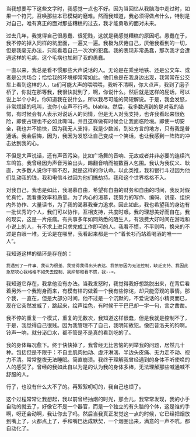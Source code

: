   当我想要写下这些文字时，我感觉一点也不好。因为当回忆从我脑海中走过时，如果一个符咒，召唤那些本已模糊的磨难。然而我知道，我必须得做点什么，特别是对自己，唯有真正的面对那些糟糕的过去，我才能勇敢的面对未来。

过去几年，我觉得自己很愚蠢、很犯贱，这就是我感觉糟糕的原因吧。愚蠢在于，我不停的掉入同样的坑里面，一遍又一遍。我极为厌倦自己，厌倦我看到的一切，但是我毫无办法，只能看着自己一次次的犯蠢。我的表现非常愚蠢，那次我才会遭遇这样的毛病，这个毛病也加剧了我的愚蠢。

一直以来，我总是看不惯那些大声说话的人。无论是在乘坐地铁、还是公交车、或者是公共场合；恰恰我的环境却常常如此。他们总是在我身边出现，我常常在公交车上看到这样的人，ta们可能大声的喂喂喂，我听不清啊，你大点声，我到了磨子桥了，你就在那等我，我很快就到了，啊，你说什么。然后就是这样的屁话，可以说上半个小时。你知道我在说什么，所以我尽可能的简短解说。于是，我会发怒，非常烦躁的吼叫，说你小点声不行吗。blabla。然后，我多数遇到的是对我的错愕，有时候会有人表示对说话人的同情，但是无人对我支持，也许我看起来很危险，即使占理也不必如此嘶叫。并且这样做有时候会让我面临险境。即使一切安全，我也并不愉快，因为我无人支持，我是少数派，到处方言的地方，只有我是普通话。我会后悔，因为，我因为发怒让自己变成一个笑话，也让我感到一阵阵的冲击达到我的心。

不但是大声说话，还有声音污染，比如广场舞的音响、无故或者并非必要的连续汽车鸣笛。我曾经因为声音污染出头，踢翻音响而被数百人包围。我认为我仗义、耿直，大多数人说你干嘛不忍，就是这样的你认命。以此类推，我和银行斗过因为他们乱动我的钱，我和电信斗过因为他们搞劫持。我和这个世界格格不入。

对我自己，我也是如此，我渴慕自由，希望有自由的财务和自由的时间，我反对假忙真忙，我看重效率和质量。为了内心的渴慕，我努力的写作、编码、讲座、组织内外协作、大量读书，为了我的渴慕我奋力追求。因此如此，我也希望我的身边有一批优秀的个人，我们可以协作，互相支持，共度时艰。我的理想美好而自在。我的现实，这是一片疮痍。有共事多年如同熟悉的陌生人，有浪费大好时间在游戏和小说上的人，有不求上进只求完成工作即可的人。我看不惯，不平则鸣，换来的不过是白眼一堆。无论是在哪里，我看起来都是一个“着长衫而站着喝酒的唯一一人”。


我知道这样的循环是存在的：

	我遇到了一件事、我认为很差、我觉得我得出头表达、我愤怒因为无法控制，缺乏支持、我因此急怒攻心我格格不如失去控制、我抑郁和看不惯，我-->。



我知道它存在，我拿他没有办法。当我发怒时，我觉得我好想跳脱出来，在背后看着另外一个我附身而来，有模有样的做着一个我有些惊诧，却只能旁观的事情。那个我，一直在，但是大部分时间，他不过是一个沉默的，不爱说话的小精灵而已，现在它突然发威了，跳起来，绘声绘色，有时候干干巴巴却一字一句，言之凿凿。

我不停的重复一个模式，重复的无数次，我知道这样很蠢，但是我就是控制不了，于是，我觉得自己很贱。因为我管理不了自己，我明知故犯。像巴普洛夫的狗啊。铃声一响，就分泌口水，都不管是不是真的看到吃的了。

我的身体每况愈下。终于快快掉了，我曾经无比苦恼的列举我的问题，居然几十种。包括但是不限于：不自主肌肉抽动、虚汗淋漓、半边头皮痛、无力走不动、视力不清。常常整夜无法睡眠。简直崩溃。我终于理解我曾经遇到的身体不听使唤的人的感受了。曾经的我如此自以为是的认为我的身体多棒，无法理解那些喊通喊不舒服的人。

行了，也没有什么大不了的。再絮絮叨叨的，我自己也烦了。

这个过程常常让我想起，我以前曾经抽烟的时光，那会儿，我常常发现，我的小手自动的就去了，好像它不是一个器官，而是一个独立的有头脑的个体，这是谁的手啊，呀还会动啊，我让你去了吗。然后当我真正发觉这一点的时候，它已经把烟放到嘴上了，火都点上了，手和嘴巴达成默契，一个烟圈出来，满意的一声不吭。都自动化了。